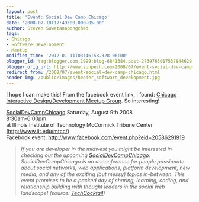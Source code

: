 ```yaml
---
layout: post
title: 'Event: Social Dev Camp Chicago'
date: '2008-07-18T17:49:00.000-05:00'
author: Steven Suwatanapongched
tags:
- Chicago
- Software Development
- Meetup
modified_time: '2012-01-11T03:46:58.328-06:00'
blogger_id: tag:blogger.com,1999:blog-6841384.post-2739763017537844629
blogger_orig_url: http://www.sunpech.com/2008/07/event-social-dev-camp-chicago.html
redirect_from: /2008/07/event-social-dev-camp-chicago.html
header-img: /public/images/header_software_development.jpg
---
```


I hope I can make this!  From the facebook event link, I found: <a href="http://webdesign.meetup.com/473/">Chicago Interactive Design/Development Meetup Group</a>.  So interesting!

<a href="http://barcamp.pbwiki.com/SocialDevCampChicago">SocialDevCampChicago</a>
Saturday, August 9th 2008<br />
8:30am-6:00pm<br />
at Illinois Institute of Technology McCormick Tribune Center (<a href="http://www.iit.edu/mtcc/">http://www.iit.edu/mtcc/</a>)<br />
Facebook event: <a href="http://www.facebook.com/event.php?eid=20586291919">http://www.facebook.com/event.php?eid=20586291919</a>

<blockquote><i>If you are developer in the midwest you might be interested in checking out the upcoming <a href="http://barcamp.pbwiki.com/SocialDevCampChicago">SocialDevCampChicago</a>. SocialDevCampChicago is an unconference for people passionate about social networks, web applications, platform development, new media, and any of the exciting (but messy) topics in-between. This event promises to be a packed day of sharing, learning, coding, and relationship building with thought leaders in the social web landscape! (source: <a href="http://techcocktail.com/home/2008/07/18/socialdevcampchicago-is-coming-soon-rsvp/">TechCocktail</a>)</i></blockquote>
